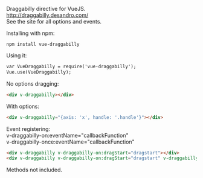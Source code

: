 Draggabilly directive for VueJS.<br />
http://draggabilly.desandro.com/<br />
See the site for all options and events.<br />

Installing with npm:
```
npm install vue-draggabilly
```

Using it:
```html
var VueDraggabilly = require('vue-draggabilly');
Vue.use(VueDraggabilly);
```

No options dragging:
```html
<div v-draggabilly></div>
```

With options:
```html
<div v-draggabilly="{axis: 'x', handle: '.handle'}"></div>
```

Event registering:<br />
v-draggabilly-on:eventName="callbackFunction"<br />
v-draggabilly-once:eventName="callbackFunction"<br />
```html
<div v-draggabilly v-draggabilly-on:dragStart="dragstart"></div>
<div v-draggabilly v-draggabilly-on:dragStart="dragstart" v-draggabilly-on:dragMove="movingAround"></div>
```


Methods not included.